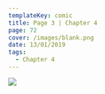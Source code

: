 ```yaml
---
templateKey: comic
title: Page 3 | Chapter 4
page: 72
cover: /images/blank.png
date: 13/01/2019
tags:
  - Chapter 4
---
```

![](/images/0072-4-3.png)
